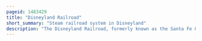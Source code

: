 ```yaml
---
pageid: 1483429
title: "Disneyland Railroad"
short_summary: "Steam railroad system in Disneyland"
description: "The Disneyland Railroad, formerly known as the Santa Fe & Disneyland Railroad, is a 3-foot narrow-gauge Heritage Railroad and Attraction in the Disneyland Theme Park of the Disneyland Resort in Anaheim, California, in the United States. Its Route is 1. 2 Miles long and encircles the Majority of the Park, with Train Stations in four different Park Areas. The Railway Line built by wed Enterprises operates with two Steam Locomotives built by Wed and three historic Steam locomotives originally built by Baldwin locomotive Works. The Ride takes 18 Minutes to complete a Round Trip on its main Line when three Trains are running and 20 Minutes when four Trains are running. Two to four Trains can be in Operation at any Time, three on Average."
---
```

